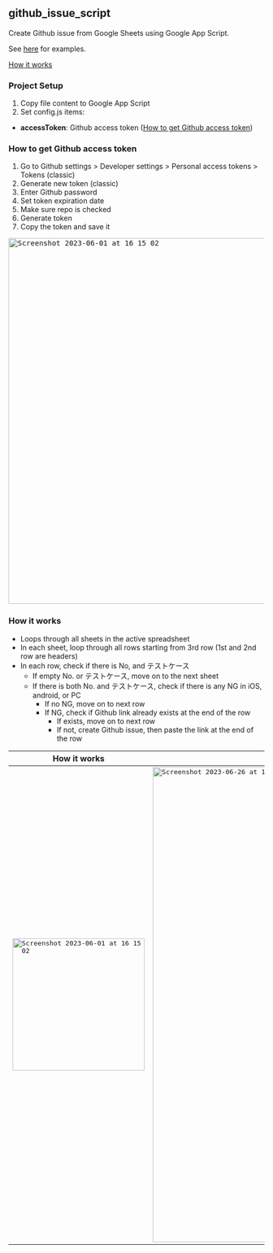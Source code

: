 ## github_issue_script

Create Github issue from Google Sheets using Google App Script.

See [here](https://github.com/sodavinchheng-quad/github_issue_script/issues) for examples.

[How it works](#how-it-works)

### Project Setup

1. Copy file content to Google App Script
2. Set config.js items:
- **accessToken**: Github access token ([How to get Github access token](#how-to-get-github-access-token))

### <a name="how-to-get-github-access-token"></a> How to get Github access token
1. Go to Github settings > Developer settings > Personal access tokens > Tokens (classic)
2. Generate new token (classic)
3. Enter Github password
4. Set token expiration date
5. Make sure repo is checked
6. Generate token
7. Copy the token and save it

<kbd><img width="720" alt="Screenshot 2023-06-01 at 16 15 02" src="https://github.com/sodavinchheng-quad/github_issue_script/assets/108704153/f76f7ab1-e560-4171-90be-2b2a44472402"></kbd>

### <a name="how-it-works"></a> How it works

- Loops through all sheets in the active spreadsheet
- In each sheet, loop through all rows starting from 3rd row (1st and 2nd row are headers)
- In each row, check if there is No, and テストケース
  - If empty No. or テストケース, move on to the next sheet
  - If there is both No. and テストケース, check if there is any NG in iOS, android, or PC
    - If no NG, move on to next row
    - If NG, check if Github link already exists at the end of the row
      - If exists, move on to next row
      - If not, create Github issue, then paste the link at the end of the row

|How it works|Result|
|--|--|
|<kbd><img width="260" alt="Screenshot 2023-06-01 at 16 15 02" src="https://github.com/sodavinchheng-quad/github_issue_script/assets/108704153/abe23dbd-4cdd-46c7-8379-6210d7e86347"></kbd>|<kbd><img width="935" alt="Screenshot 2023-06-26 at 15 50 09" src="https://github.com/quadcojp/github_issue_script/assets/108704153/1276db5d-c24d-49cc-b209-c5fd9c806826">  </kbd>|

